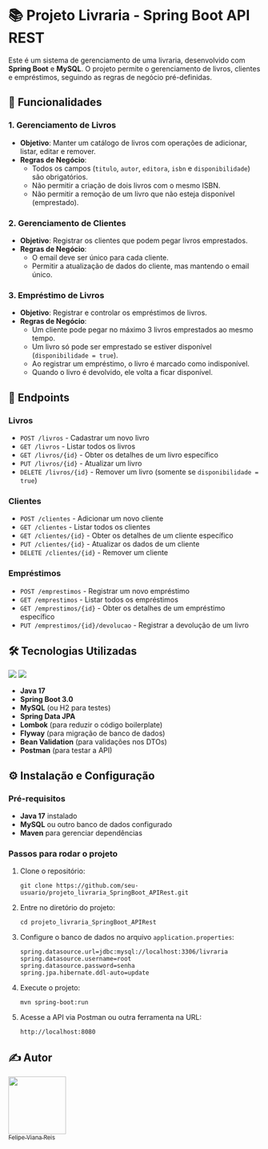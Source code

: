 <!DOCTYPE html>
<html lang="pt-BR">
<head>
    <meta charset="UTF-8">
    <meta name="viewport" content="width=device-width, initial-scale=1.0">
</head>
<body>

<h1>📚 Projeto Livraria - Spring Boot API REST</h1>

<p>
    Este é um sistema de gerenciamento de uma livraria, desenvolvido com <strong>Spring Boot</strong> e <strong>MySQL</strong>. O projeto permite o gerenciamento de livros, clientes e empréstimos, seguindo as regras de negócio pré-definidas.
</p>

<h2>🚀 Funcionalidades</h2>

<h3>1. Gerenciamento de Livros</h3>
<ul>
    <li><strong>Objetivo</strong>: Manter um catálogo de livros com operações de adicionar, listar, editar e remover.</li>
    <li><strong>Regras de Negócio</strong>:
        <ul>
            <li>Todos os campos (<code>titulo</code>, <code>autor</code>, <code>editora</code>, <code>isbn</code> e <code>disponibilidade</code>) são obrigatórios.</li>
            <li>Não permitir a criação de dois livros com o mesmo ISBN.</li>
            <li>Não permitir a remoção de um livro que não esteja disponível (emprestado).</li>
        </ul>
    </li>
</ul>

<h3>2. Gerenciamento de Clientes</h3>
<ul>
    <li><strong>Objetivo</strong>: Registrar os clientes que podem pegar livros emprestados.</li>
    <li><strong>Regras de Negócio</strong>:
        <ul>
            <li>O email deve ser único para cada cliente.</li>
            <li>Permitir a atualização de dados do cliente, mas mantendo o email único.</li>
        </ul>
    </li>
</ul>

<h3>3. Empréstimo de Livros</h3>
<ul>
    <li><strong>Objetivo</strong>: Registrar e controlar os empréstimos de livros.</li>
    <li><strong>Regras de Negócio</strong>:
        <ul>
            <li>Um cliente pode pegar no máximo 3 livros emprestados ao mesmo tempo.</li>
            <li>Um livro só pode ser emprestado se estiver disponível (<code>disponibilidade = true</code>).</li>
            <li>Ao registrar um empréstimo, o livro é marcado como indisponível.</li>
            <li>Quando o livro é devolvido, ele volta a ficar disponível.</li>
        </ul>
    </li>
</ul>

<h2>📖 Endpoints</h2>

<h3>Livros</h3>
<ul>
    <li><code>POST /livros</code> - Cadastrar um novo livro</li>
    <li><code>GET /livros</code> - Listar todos os livros</li>
    <li><code>GET /livros/{id}</code> - Obter os detalhes de um livro específico</li>
    <li><code>PUT /livros/{id}</code> - Atualizar um livro</li>
    <li><code>DELETE /livros/{id}</code> - Remover um livro (somente se <code>disponibilidade = true</code>)</li>
</ul>

<h3>Clientes</h3>
<ul>
    <li><code>POST /clientes</code> - Adicionar um novo cliente</li>
    <li><code>GET /clientes</code> - Listar todos os clientes</li>
    <li><code>GET /clientes/{id}</code> - Obter os detalhes de um cliente específico</li>
    <li><code>PUT /clientes/{id}</code> - Atualizar os dados de um cliente</li>
    <li><code>DELETE /clientes/{id}</code> - Remover um cliente</li>
</ul>

<h3>Empréstimos</h3>
<ul>
    <li><code>POST /emprestimos</code> - Registrar um novo empréstimo</li>
    <li><code>GET /emprestimos</code> - Listar todos os empréstimos</li>
    <li><code>GET /emprestimos/{id}</code> - Obter os detalhes de um empréstimo específico</li>
    <li><code>PUT /emprestimos/{id}/devolucao</code> - Registrar a devolução de um livro</li>
</ul>

<h2>🛠️ Tecnologias Utilizadas</h2>
<div>
  <img src="https://img.shields.io/badge/Spring_Boot-6DB33F?style=for-the-badge&logo=spring&logoColor=white">
  <img src="https://img.shields.io/badge/MySQL-4479A1?style=for-the-badge&logo=mysql&logoColor=white">
</div>
<ul>
    <li><strong>Java 17</strong></li>
    <li><strong>Spring Boot 3.0</strong></li>
    <li><strong>MySQL</strong> (ou H2 para testes)</li>
    <li><strong>Spring Data JPA</strong></li>
    <li><strong>Lombok</strong> (para reduzir o código boilerplate)</li>
    <li><strong>Flyway</strong> (para migração de banco de dados)</li>
    <li><strong>Bean Validation</strong> (para validações nos DTOs)</li>
    <li><strong>Postman</strong> (para testar a API)</li>
</ul>

<h2>⚙️ Instalação e Configuração</h2>

<h3>Pré-requisitos</h3>
<ul>
    <li><strong>Java 17</strong> instalado</li>
    <li><strong>MySQL</strong> ou outro banco de dados configurado</li>
    <li><strong>Maven</strong> para gerenciar dependências</li>
</ul>

<h3>Passos para rodar o projeto</h3>
<ol>
    <li>Clone o repositório:
        <pre><code>git clone https://github.com/seu-usuario/projeto_livraria_SpringBoot_APIRest.git</code></pre>
    </li>
    <li>Entre no diretório do projeto:
        <pre><code>cd projeto_livraria_SpringBoot_APIRest</code></pre>
    </li>
    <li>Configure o banco de dados no arquivo <code>application.properties</code>:
        <pre><code>spring.datasource.url=jdbc:mysql://localhost:3306/livraria
spring.datasource.username=root
spring.datasource.password=senha
spring.jpa.hibernate.ddl-auto=update</code></pre>
    </li>
    <li>Execute o projeto:
        <pre><code>mvn spring-boot:run</code></pre>
    </li>
    <li>Acesse a API via Postman ou outra ferramenta na URL:
        <pre><code>http://localhost:8080</code></pre>
    </li>
</ol>

<h2>✍️ Autor</h2>

[<img loading="lazy" src="https://avatars.githubusercontent.com/u/64935845?v=4" width=115><br><sub>Felipe Viana Reis</sub>](https://github.com/Felps3296)

</body>
</html>
